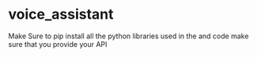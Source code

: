 # voice_assistant
Make Sure to pip install all the python libraries used in the and code 
make sure that you provide your API 
